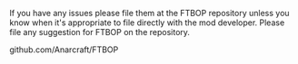 If you have any issues please file them at the FTBOP repository unless you know when it's appropriate to file directly with the mod developer.  Please file any suggestion for FTBOP on the repository.

github.com/Anarcraft/FTBOP
